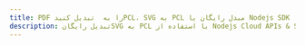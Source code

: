 ---title: PDF را به  تبدیل کنیدPCL، SVG به PCL مبدل رایگان یا Nodejs SDKdescription: تبدیل رایگانSVG به PCL با استفاده از Nodejs Cloud APIs & SDK همچنین اسناد PDF را در Cloud ایجاد، ویرایش و رندر کنید.---